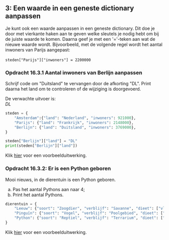 
<!--H16_aanpassen-->
## 3: Een waarde in een geneste dictionary aanpassen

Je kunt ook een waarde aanpassen in een geneste dictionary. Dit doe je door met vierkante haken aan te geven welke sleutels je nodig hebt om bij de juiste waarde te komen. Daarna geef je met een '='-teken aan wat de nieuwe waarde wordt. Bijvoorbeeld, met de volgende regel wordt het aantal inwoners van Parijs aangepast:<br><br>
<code>steden["Parijs"]["inwoners"] = 2200000</code>

### Opdracht 16.3.1 Aantal inwoners van Berlijn aanpassen

<p>Schrijf code om "Duitsland" te vervangen door de afkorting "DL". Print daarna het land om te controleren of de wijziging is doorgevoerd.</p>

<p>De verwachte uitvoer is:<br><i>DL</i></p>


```python
steden = {
    "Amsterdam":{"land": "Nederland", "inwoners": 921000},
    "Parijs": {"land": "Frankrijk", "inwoners": 2148000},
    "Berlijn": {"land": "Duitsland", "inwoners": 3769000},
}

steden["Berlijn"]["land"] = "DL"
print(steden["Berlijn"]["land"])

```




<p>Klik <a href="https://rweeda.github.io/PythonIA/docs/IA_H15_oplossingen.html#opgave1631">hier</a> voor een voorbeelduitwerking.</p>
<!-- steden["Berlijn"]["land"] = "DL"
print(steden["Berlijn"]["land"])   # Geeft "DL"
-->


### Opdracht 16.3.2: Er is een Python geboren

<p>Mooi nieuws, in de dierentuin is een Python geboren.</p>

<ol type="a">
<li>Pas het aantal Pythons aan naar 4;</li>
<li>Print het aantal Pythons.</li>
</ol>

```python
dierentuin = {
    "Leeuw": {"soort": "Zoogdier", "verblijf": "Savanne", "dieet": ["vlees"], "aantal": 2},
    "Pinguïn": {"soort": "Vogel", "verblijf": "Poolgebied", "dieet": ["vis", "kril"], "aantal": 15},
    "Python": {"soort": "Reptiel", "verblijf": "Terrarium", "dieet": ["muizen", "ratten"], "aantal": 3}
}
```


<p>Klik <a href="https://rweeda.github.io/PythonIA/docs/IA_H15_oplossingen.html#opgave1632">hier</a> voor een voorbeelduitwerking.</p>
<!-- ANTWOORD
# Pas het aantal Pythons aan naar 4
dierentuin["Python"]["aantal"] = 4
print(dierentuin)
-->


